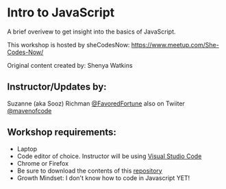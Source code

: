 # Intro to JavaScript

A brief overivew to get insight into the basics of JavaScript.

This workshop is hosted by sheCodesNow: https://www.meetup.com/She-Codes-Now/

Original content created by: Shenya Watkins

## Instructor/Updates by:
Suzanne (aka Sooz) Richman [@FavoredFortune](https://github.com/FavoredFortune) also on Twiiter [@mavenofcode](https://twitter.com/MavenofCode)

## Workshop requirements: 

* Laptop
* Code editor of choice. Instructor will be using [Visual Studio Code](https://code.visualstudio.com/download) 
* Chrome or Firefox
* Be sure to download the contents of this [repository](https://github.com/She-Codes-Now/Intro-to-JavaScript)
* Growth Mindset: I don't know how to code in Javascript YET!

